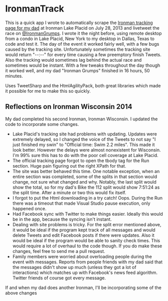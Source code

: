 IronmanTrack
============

This is a quick app I wrote to automatically scrape the [Ironman tracking page for my dad](http://tracking.ironmanlive.com/newathlete.php?rid=1143240022&race=lakeplacid&bib=2855&v=3.0) at Ironman Lake Placid on July 28, 2013 and livetweet the race on [@IronmanGrumps](https://twitter.com/ironmangrumps). I wrote it the night before, using remote desktop from a condo in Lake Placid, New York to my desktop in Dallas, Texas to code and test it. The day of the event it worked fairly well, with a few bugs caused by the tracking site. Unfortunately sometimes the tracking site would return "--:--" for every time causing a few preemptory finish Tweets. Also the tracking would sometimes lag behind the actual race and sometimes would be instant. With a few tweaks throughout the day though it worked well, and my dad "Ironman Grumps" finished in 16 hours, 50 minutes.

Uses TweetSharp and the HtmlAgilityPack, both great libraries which made it possible for me to make this so quickly.


Reflections on Ironman Wisconsin 2014
------------
My dad completed his second Ironman, Ironman Wisconsin. I updated the code to incorporate some changes.

- Lake Placid's tracking site had problems with updating. Updates were extremely delayed, so I changed the voice of the Tweets to not say "I just finished my swin" to "Official time: Swim 2.2 miles". This made it look better. However the delays were almost nonexistent for Wisconsin. I'm 99% sure this has to do with the poor cell coverage at Lake Placid.
- The official tracking page forgot to open the tbody tag for the Run section. Huge pain figuring out the right XPath for that.
- The site was better behaved this time. One notable exception, when an entire section was completed, some of the splits in that section would change, not sure what changed and why. Notably, the last split would show the total, so for my dad's Bike the 112 split would show 7:51:24 as the split time. After a minute or two this would fix itself.
- I forgot to put the Html downloading in a try catch! Oops. During the Run there was a timeout that made Visual Studio pause execution, only happened once.
- Had Facebook sync with Twitter to make things easier. Ideally this would be in the app, because the syncing isn't instant.
- Dealing with site problems is tricky. For the split error mentioned above, it would be ideal if the program kept track of all messages and would delete Tweets and edit Facebook posts if there were updates. Also it would be ideal if the program would be able to sanity check times. This would require a lot of overhaul to the code though. If you do make these changes, feel free to send me a pull request.
- Family members were worried about overloading people during the event with messages. Reports from people friends with my dad said that the messages didn't show up much (unless they got a lot of interactions) which matches up with Facebook's news feed algorithm. Twitter friends of course got every message.

If and when my dad does another Ironman, I'll be incorporating some of the above changes